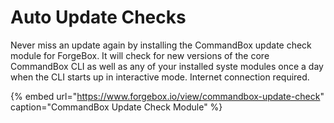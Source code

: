 # Auto Update Checks

Never miss an update again by installing the CommandBox update check module for ForgeBox. It will check for new versions of the core CommandBox CLI as well as any of your installed syste modules once a day when the CLI starts up in interactive mode. Internet connection required.

{% embed url="https://www.forgebox.io/view/commandbox-update-check" caption="CommandBox Update Check Module" %}




